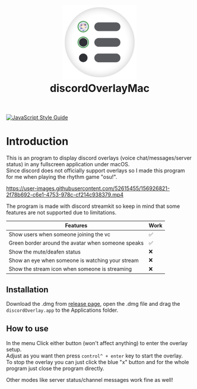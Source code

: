 <h1 align="center">
  <a href="https://github.com/Naozumi520/discordOverlayMac"><img src="./src/icon/favicon.png" avtar_c_icon" width="200"></a>
  <br>
  discordOverlayMac
  <br>
  <br>
</h1>

[![JavaScript Style Guide](https://cdn.rawgit.com/standard/standard/master/badge.svg)](https://github.com/standard/standard)

# Introduction
This is an program to display discord overlays (voice chat/messages/server status) in any fullscreen application under macOS.  
Since discord does not officially support overlays so I made this program for me when playing the rhythm game "osu!".  

https://user-images.githubusercontent.com/52615455/156926821-2f78b692-c6e1-4753-978c-cf214c938379.mp4

The program is made with discord streamkit so keep in mind that some features are not supported due to limitations.

Features      | Work
------------- | -------------
Show users when someone joining the vc | :white_check_mark:
Green border around the avatar when someone speaks | :white_check_mark:
Show the mute/deafen status | :x:
Show an eye when someone is watching your stream | :x:
Show the stream icon when someone is streaming | :x:

## Installation
Download the .dmg from [release page](https://github.com/Naozumi520/discordOverlayMac/releases/edit/untagged-1f72c3ba8b82418ca30a), open the .dmg file and drag the `discordOverlay.app` to the Applications folder.

## How to use
In the menu Click either button (won't affect anything) to enter the overlay setup.  
Adjust as you want then press `control^ + enter` key to start the overlay.  
To stop the overlay you can just click the blue "x" button and for the whole program just close the program directly.

Other modes like server status/channel messages work fine as well!
